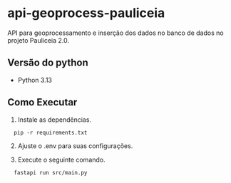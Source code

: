 # api-geoprocess-pauliceia

API para geoprocessamento e inserção dos dados no banco de dados no projeto Pauliceia 2.0.

## Versão do python

- Python 3.13

## Como Executar

1. Instale as dependências.

```
  pip -r requirements.txt
```

2. Ajuste o .env para suas configurações.

3. Execute o seguinte comando.

```
  fastapi run src/main.py
```

